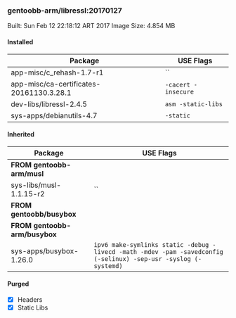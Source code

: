 ### gentoobb-arm/libressl:20170127

Built: Sun Feb 12 22:18:12 ART 2017
Image Size: 4.854 MB
#### Installed
Package | USE Flags
--------|----------
app-misc/c_rehash-1.7-r1 | ``
app-misc/ca-certificates-20161130.3.28.1 | `-cacert -insecure`
dev-libs/libressl-2.4.5 | `asm -static-libs`
sys-apps/debianutils-4.7 | `-static`
#### Inherited
Package | USE Flags
--------|----------
**FROM gentoobb-arm/musl** |
sys-libs/musl-1.1.15-r2 | ``
**FROM gentoobb/busybox** |
**FROM gentoobb-arm/busybox** |
sys-apps/busybox-1.26.0 | `ipv6 make-symlinks static -debug -livecd -math -mdev -pam -savedconfig (-selinux) -sep-usr -syslog (-systemd)`
#### Purged
- [x] Headers
- [x] Static Libs
